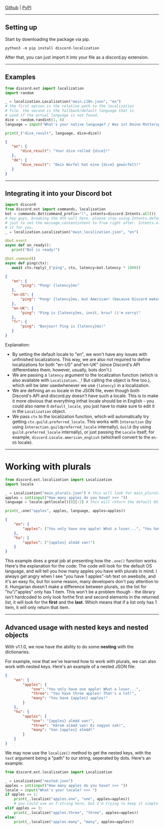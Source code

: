[Github](https://github.com/PearooXD/discord-localization) | [PyPI](https://pypi.org/project/discord-localization/)

--------
## Setting up
Start by downloading the package via pip.
```
python3 -m pip install discord-localization
```
After that, you can just import it into your file as a discord.py extension.

--------
## Examples
```py
from discord.ext import localization
import random

_ = localization.Localization("main.i18n.json", "en")
# the first option is the relative path to the localization
# file. the second is the fallback/default language that is
# used if the actual language is not found.
dice = random.randint(1, 6)
language = input("What's your native language? / Was ist Deine Muttersprache? (en/de) >>> ")

print(_("dice_result", language, dice=dice))
```
```json
{
   "en": {
       "dice_result": "Your dice rolled {dice}!"
   },
   "de": {
       "dice_result": "Dein Würfel hat eine {dice} gewürfelt!"
   }
}
```

-------
## Integrating it into your Discord bot
```py
import discord
from discord.ext import commands, localization
bot = commands.Bot(command_prefix="!", intents=discord.Intents.all())
# hey guys, breaking the 4th wall here. please stop using Intents.default()
# just to set the message_contentintent to True right after. Intents.all() does
# it for you.
_ = localization.Localization("main_localization.json", "en")

@bot.event
async def on_ready():
   print("Bot is ready!")

@bot.command()
async def ping(ctx):
   await ctx.reply(_("ping", ctx, latency=bot.latency * 1000))
```
```json
{
   "en": {
       "ping": "Pong! {latency}ms"
   },
   "en-US": {
       "ping": "Pong! {latency}ms, but American! (because Discord makes a difference between en-US and en-UK locales - you can circumvent this by setting the default_locale)"
   },
   "en-UK": {
       "ping": "Ping is {latency}ms, innit, bruv? (i'm sorry)"
   },
   "fr": {
       "ping": "Bonjour! Ping is {latency}ms!"
   }
}
```
Explanation:
- By setting the default locale to "en", we won't have any issues with unfinished localizations. This way, we are also not required to define localizations for both "en-US" and"en-UK" (since Discord's API differentiates them, however, usually, bots don't.)
- We are passing a `latency` argument to the localization function (which is also available with `Localization._`! But calling the object is fine too.), which will be later usedwhenever we use `{latency}` in a localization.
- We are defining an `en` locale in the JSON file, even though both Discord's API and discord.py doesn't have such a locale. This is to make it more obvious that everything inthat locale should be in English - you could also name it `default_locale`, you just have to make sure to edit it in the `Localization` object.
- We pass `ctx` to the localization function, which will automatically try getting `ctx.guild.preferred_locale`. This works with `Interaction` (by using `Interaction.guildpreferred_locale` internally), `Guild` (by using `guild.preferred_locale` internally), or just passing the `Locale` itself, for example, `discord.Locale.american_english` (whichwill convert to the `en-US` locale).
------
# Working with plurals
```py
from discord.ext.localization import Localization
import locale

_ = Localization("main_plurals.json") # this will look for main_plurals.json as the language JSON file
apples = int(input("How many apples do you have? >>> "))
language = locale.getlocale()[0][:2] # this will return the default OS language, such as en, hu, de, fr, es etc.

print(_.one("apples", apples, language, apples=apples))
```
```json
{
    "en": {
        "apples": ["You only have one apple! What a loser...", "You have {apples} apples!"]
    },
    "hu": {
        "apples": ["{apples} almád van!"]
    }
}
```
This example does a great job at presenting how the `.one()` function works. Here's the explanation for the code:
The code will look for the default OS language, and will tell you how many apples you have with plurals in mind. I always get angry when I see "you have 1 apples"-ish text on awebsite, and it's an easy fix, but for some reason, many developers don't pay attention to it.
Hungarian doesn't make a difference between plurals, so the list for "hu"/"apples" only has 1 item. This won't be a problem though - the library isn't hardcoded to only look forthe first and second elements in the returned list, it will look for the **first** and the **last**. Which means that if a list only has 1 item, it will only return that item.

-------
## Advanced usage with nested keys and nested objects
With v1.1.0, we now have the ability to do some **nesting** with the dictionaries.

For example, now that we've learned how to work with plurals, we can also work with nested keys. Here's an example of a nested JSON file:
```json
{
    "en": {
        "apples": {
            "one": "You only have one apple! What a loser...",
            "three": "You have three apples! That's a lot!",
            "many": "You have {apples} apples!"
        }
    },
    "hu": {
        "apples": {
            "one": "{apples} almád van!",
            "three": "Három almád van! Ez nagyon sok!",
            "many": "Van {apples} almád!"
        }
    }
}
```
We may now use the `localize()` method to get the nested keys, with the `text` argument being a "path" to our string, seperated by dots. Here's an example:
```py
from discord.ext.localization import Localization

_ = Localization("nested.json")
apples = int(input("How many apples do you have? >>> "))
locale = input("What's your locale? >>> ")
if apples == 1:
    print(_.localize("apples.one", "one", apples=apples))
    # you could use an f-string here, but I'm trying to keep it simple
elif apples == 3:
    print(_.localize("apples.three", "three", apples=apples))
else:
    print(_.localize("apples.many", "many", apples=apples))
```